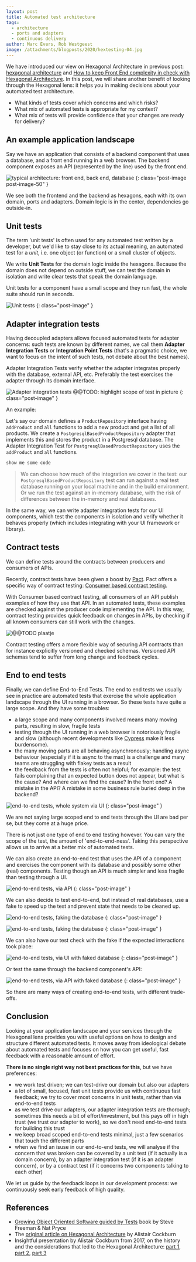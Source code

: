 ```yaml
---
layout: post
title: Automated test architecture
tags:
  - architecture
  - ports and adapters
  - continuous delivery
author: Marc Evers, Rob Westgeest
image: /attachments/blogposts/2020/hextesting-04.jpg
---
```


We have introduced our view on Hexagonal Architecture in previous post: [hexagonal architecture](/2020/08/20/hexagonal-architecture) and [How to keep Front End complexity in check with Hexagonal Architecture](/2020/09/09/how-to-keep-complexity-in-check-with-hexagonal-architecture.html). In this post, we will share another benefit of looking through the Hexagonal lens: it helps you in making decisions about your automated test architecture.

- What kinds of tests cover which concerns and which risks?
- What mix of automated tests is appropriate for my context?
- What mix of tests will provide confidence that your changes are ready for delivery?

## An example application landscape

Say we have an application that consists of a backend component that uses a database, and a front end running in a web browser. The backend component exposes an API (represented by the line) used by the front end.

![typical architecture: front end, back end, database](/attachments/blogposts/2020/hextesting-01.jpg)
{: class="post-image post-image-50" }

We see both the frontend and the backend as hexagons, each with its own domain, ports and adapters. Domain logic is in the center, dependencies go outside-in.

## Unit tests

The term 'unit tests' is often used for any automated test written by a developer, but we'd like to stay close to its actual meaning, an automated test for a *unit*, i.e. one object (or function) or a small cluster of objects.

We write **Unit Tests** for the domain logic inside the hexagons. Because the domain does not depend on outside stuff, we can test the domain in isolation and write clear tests that speak the domain language.

Unit tests for a component have a small scope and they run fast, the whole suite should run in seconds.

![Unit tests](/attachments/blogposts/2020/hextesting-02.jpg)
{: class="post-image" }

## Adapter integration tests

Having decoupled adapters allows focused automated tests for adapter concerns: such tests are known by different names, we call them **Adapter Integration Tests** or **Integration Point Tests** (that's a pragmatic choice, we want to focus on the intent of such tests, not debate about the best names).

Adapter Integration Tests verify whether the adapter integrates properly with the database, external API, etc. Preferably the test exercises the adapter through its domain interface.

![Adapter integration tests](/attachments/blogposts/2020/hextesting-03.jpg) @@TODO: highlight scope of test in picture
{: class="post-image" }

An example: 

Let's say our domain defines a `ProductRepository` interface having `addProduct` and `all` functions to add a new product and get a list of all products. We create a `PostgresqlBasedProductRepository` adapter that implements this and stores the product in a Postgresql database. The Adapter Integration Test for `PostgresqlBasedProductRepository` uses the `addProduct` and `all` functions. 

```java
show me some code
```

> We can choose how much of the integration we cover in the test: our `PostgresqlBasedProductRepository` test can run against a real test database running on your local machine and in the build environment. Or we run the test against an in-memory database, with the risk of differences between the in-memory and real databases.

In the same way, we can write adapter integration tests for our UI components, which test the components in isolation and verify whether it behaves properly (which includes integrating with your UI framework or library).

## Contract tests

We can define tests around the contracts between producers and consumers of APIs. 

Recently, contract tests have been given a boost by [Pact](https://docs.pact.io). Pact offers a specific way of contract testing: [Consumer based contract testing](https://martinfowler.com/articles/consumerDrivenContracts.html).

With Consumer based contract testing, all consumers of an API publish examples of how they use that API. In an automated tests, these examples are checked against the producer code implementing the API. In this way, contract testing provides quick feedback on changes in APIs, by checking if all known consumers can still work with the changes.

![@@TODO plaatje]()

Contract testing offers a more flexible way of securing API contracts than for instance explicitly versioned and checked schemas. Versioned API schemas tend to suffer from long change and feedback cycles.

## End to end tests

Finally, we can define End-to-End Tests. The end to end tests we usually see in practice are automated tests that exercise the whole application landscape through the UI running in a browser. So these tests have quite a large scope. And they have some troubles:

- a large scope and many components involved means many moving parts, resulting in slow, fragile tests
- testing through the UI running in a web browser is notoriously fragile and slow (although recent developments like [Cypress](https://www.cypress.io) make it less burdensome).
- the many moving parts are all behaving asynchronously; handling async behaviour (especially if it is async to the max) is a challenge and many teams are struggling with flakey tests as a result
- the feedback from the tests is often not helpful; for example: the test fails complaining that an expected button does not appear, but what is the cause? And where can we find the cause? In the front end? A mistake in the API? A mistake in some business rule buried deep in the backend?

![end-to-end tests, whole system via UI](/attachments/blogposts/2020/hextesting-05.jpg)
{: class="post-image" }

We are not saying large scoped end to end tests through the UI are bad per se, but they come at a huge price. 

There is not just one type of end to end testing however. You can vary the scope of the test, the amount of 'end-to-end-ness'. Taking this perspective allows us to arrive at a better mix of automated tests.

We can also create an end-to-end test that uses the API of a component and exercises the component with its database and possibly some other (real) components. Testing though an API is much simpler and less fragile than testing through a UI.

![end-to-end tests, via API](/attachments/blogposts/2020/hextesting-06.jpg)
{: class="post-image" }

We can also decide to test end-to-end, but instead of real databases, use a fake to speed up the test and prevent state that needs to be cleaned up.

![end-to-end tests, faking the database](/attachments/blogposts/2020/hextesting-07.jpg)
{: class="post-image" }

![end-to-end tests, faking the database](/attachments/blogposts/2020/hextesting-08.jpg)
{: class="post-image" }

We can also have our test check with the fake if the expected interactions took place:

![end-to-end tests, via UI with faked database](/attachments/blogposts/2020/hextesting-10.jpg)
{: class="post-image" }

Or test the same through the backend component's API:

![end-to-end tests, via API with faked database](/attachments/blogposts/2020/hextesting-11.jpg)
{: class="post-image" }

So there are many ways of creating end-to-end tests, with different trade-offs.

## Conclusion

Looking at your application landscape and your services through the Hexagonal lens provides you with useful options on how to design and structure different automated tests. It moves away from ideological debate about automated tests and focuses on how you can get useful, fast feedback with a reasonable amount of effort.

**There is no single right way not best practices for this**, but we have  preferences:

- we work test driven; we can test-drive our domain but also our adapters
- a lot of small, focused, fast unit tests provide us with continuous fast feedback; we try to cover most concerns in unit tests, rather than via end-to-end tests
- as we test drive our adapters, our adapter integration tests are thorough; sometimes this needs a bit of effort/investment, but this pays off in high trust (we trust our adapter to work), so we don't need end-to-end tests for building this trust
- we keep broad scoped end-to-end tests minimal, just a few scenarios that touch the different parts
- when we find an isuse in our end-to-end tests, we will analyse if the concern that was broken can be covered by a unit test (if it actually is a domain concern), by an adapter integration test (if it is an adapter concern), or by a contract test (if it concerns two components talking to each other)

We let us guide by the feedback loops in our development process: we continuously seek early feedback of high quality.

## References

- [Growing Object Oriented Software guided by Tests](http://www.growing-object-oriented-software.com/) book by Steve Freeman & Nat Pryce
- The [original article on Hexagonal Architecture](https://alistair.cockburn.us/hexagonal-architecture/) by Alistair Cockburn
- Insightful presentation by Alistair Cockburn from 2017, on the history and the considerations that led to the Hexagonal Architecture: [part 1](https://www.youtube.com/watch?v=th4AgBcrEHA&t=4s), [part 2](https://www.youtube.com/watch?v=iALcE8BPs94), [part 3](https://www.youtube.com/watch?v=DAe0Bmcyt-4)

